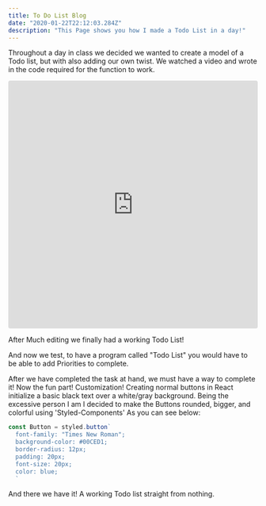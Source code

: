 ```yaml
---
title: To Do List Blog
date: "2020-01-22T22:12:03.284Z"
description: "This Page shows you how I made a Todo List in a day!"
---
```

Throughout a day in class we decided we wanted to create a model of a Todo list, but with also adding our own twist.
We watched a video and wrote in the code required for the function to work. 



<iframe
     src="https://codesandbox.io/embed/github/db-cs-spring-2020/todo-list-app-Preston882/tree/master/?fontsize=14&hidenavigation=1&theme=dark"
     style="width:100%; height:500px; border:0; border-radius: 4px; overflow:hidden;"
     title="todo-list-app-preston882"
     allow="geolocation; microphone; camera; midi; vr; accelerometer; gyroscope; payment; ambient-light-sensor; encrypted-media; usb"
     sandbox="allow-modals allow-forms allow-popups allow-scripts allow-same-origin"
   ></iframe>


After Much editing we finally had a working Todo List!

And now we test, to have a program called "Todo List" you would have to be able to add Priorities to complete.

After we have completed the task at hand, we must have a way to complete it!
Now the fun part!
Customization!
Creating normal buttons in React initialize a basic black text over a white/gray background.
Being the excessive person I am I decided to make the Buttons rounded, bigger, and colorful using 'Styled-Components'
As you can see below:
```javascript
const Button = styled.button`
  font-family: "Times New Roman";
  background-color: #00CED1;
  border-radius: 12px;
  padding: 20px;
  font-size: 20px;
  color: blue;
  `
  ```
And there we have it! A working Todo list straight from nothing.
